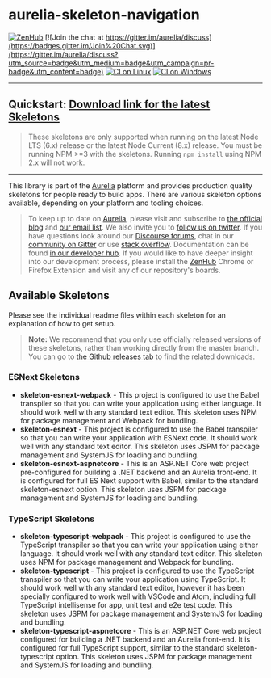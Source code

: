 # aurelia-skeleton-navigation

[![ZenHub](https://raw.githubusercontent.com/ZenHubIO/support/master/zenhub-badge.png)](https://zenhub.io)
[![Join the chat at https://gitter.im/aurelia/discuss](https://badges.gitter.im/Join%20Chat.svg)](https://gitter.im/aurelia/discuss?utm_source=badge&utm_medium=badge&utm_campaign=pr-badge&utm_content=badge)
[![CI on Linux](https://circleci.com/gh/aurelia/skeleton-navigation.svg?style=shield)](https://circleci.com/gh/aurelia/skeleton-navigation)
[![CI on Windows](https://ci.appveyor.com/api/projects/status/jeqgpvyyjh6wul9f?svg=true)](https://ci.appveyor.com/project/niieani/skeleton-navigation)

---

## Quickstart: [Download link for the latest Skeletons](https://github.com/aurelia/skeleton-navigation/releases/latest)

> These skeletons are only supported when running on the latest Node LTS (6.x) release or the latest Node Current (8.x) release. You must be running NPM >=3 with the skeletons. Running `npm install` using NPM 2.x will not work.

---

This library is part of the [Aurelia](http://www.aurelia.io/) platform and provides production quality skeletons for people ready to build apps. There are various skeleton options available, depending on your platform and tooling choices.

> To keep up to date on [Aurelia](http://www.aurelia.io/), please visit and subscribe to [the official blog](http://blog.aurelia.io/) and [our email list](http://eepurl.com/ces50j). We also invite you to [follow us on twitter](https://twitter.com/aureliaeffect). If you have questions look around our [Discourse forums](https://discourse.aurelia.io/), chat in our [community on Gitter](https://gitter.im/aurelia/discuss) or use [stack overflow](http://stackoverflow.com/search?q=aurelia). Documentation can be found [in our developer hub](http://aurelia.io/docs). If you would like to have deeper insight into our development process, please install the [ZenHub](https://zenhub.io) Chrome or Firefox Extension and visit any of our repository's boards.

## Available Skeletons

Please see the individual readme files within each skeleton for an explanation of how to get setup.

> **Note:** We recommend that you only use officially released versions of these skeletons, rather than working directly from the master branch. You can go to [the Github releases tab](https://github.com/aurelia/skeleton-navigation/releases) to find the related downloads.

### ESNext Skeletons

* **skeleton-esnext-webpack** - This project is configured to use the Babel transpiler so that you can write your application using either language. It should work well with any standard text editor. This skeleton uses NPM for package management and Webpack for bundling.
* **skeleton-esnext** - This project is configured to use the Babel transpiler so that you can write your application with ESNext code. It should work well with any standard text editor. This skeleton uses JSPM for package management and SystemJS for loading and bundling.
* **skeleton-esnext-aspnetcore** - This is an ASP.NET Core web project pre-configured for building a .NET backend and an Aurelia front-end. It is configured for full ES Next support with Babel, similar to the standard skeleton-esnext option. This skeleton uses JSPM for package management and SystemJS for loading and bundling.

### TypeScript Skeletons

* **skeleton-typescript-webpack** - This project is configured to use the TypeScript transpiler so that you can write your application using either language. It should work well with any standard text editor. This skeleton uses NPM for package management and Webpack for bundling.
* **skeleton-typescript** - This project is configured to use the TypeScript transpiler so that you can write your application using TypeScript. It should work well with any standard text editor, however it has been specially configured to work well with VSCode and Atom, including full TypeScript intellisense for app, unit test and e2e test code. This skeleton uses JSPM for package management and SystemJS for loading and bundling.
* **skeleton-typescript-aspnetcore** - This is an ASP.NET Core web project configured for building a .NET backend and an Aurelia front-end. It is configured for full TypeScript support, similar to the standard skeleton-typescript option.  This skeleton uses JSPM for package management and SystemJS for loading and bundling.
